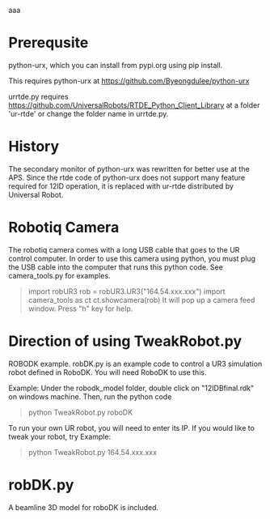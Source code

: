 aaa
# Prerequsite
python-urx, which you can install from pypi.org using pip install.

This requires python-urx at
https://github.com/Byeongdulee/python-urx

urrtde.py requires https://github.com/UniversalRobots/RTDE_Python_Client_Library at a folder 'ur-rtde' or change the folder name in urrtde.py.

# History
The secondary monitor of python-urx was rewritten for better use at the APS.
Since the rtde code of python-urx does not support many feature required for 12ID operation, it is replaced with ur-rtde distributed by Universal Robot.

# Robotiq Camera
The robotiq camera comes with a long USB cable that goes to the UR control computer. In order to use this camera using python, you must plug the USB cable into the computer that runs this python code.
See camera_tools.py for examples.
> import robUR3
> rob = robUR3.UR3("164.54.xxx.xxx") 
> import camera_tools as ct
> ct.showcamera(rob)
It will pop up a camera feed window. Press "h" key for help.

# Direction of using TweakRobot.py
ROBODK example.
robDK.py is an example code to control a UR3 simulation robot defined in RoboDK. You will need RoboDK to use this.

Example:
Under the robodk_model folder, double click on "12IDBfinal.rdk" on windows machine.
Then, run the python code
> python TweakRobot.py roboDK

To run your own UR robot, you will need to enter its IP.
If you would like to tweak your robot, try
Example:
> python TweakRobot.py 164.54.xxx.xxx

# robDK.py
A beamline 3D model for roboDK is included.

